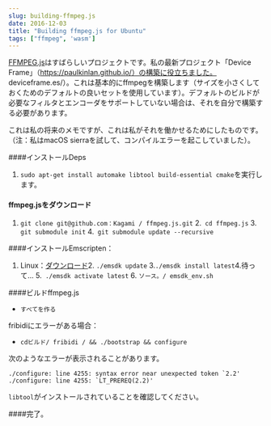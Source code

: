 ```yaml
---
slug: building-ffmpeg.js
date: 2016-12-03
title: "Building ffmpeg.js for Ubuntu"
tags: ["ffmpeg", 'wasm']
---
```



[FFMPEG.js](https://github.com/Kagami/ffmpeg.js)はすばらしいプロジェクトです。私の最新プロジェクト「Device Frame」（https://paulkinlan.github.io/）の構築に役立ちました。 deviceframe.es/）。これは基本的にffmpegを構築します（サイズを小さくしておくためのデフォルトの良いセットを使用しています）。デフォルトのビルドが必要なフィルタとエンコーダをサポートしていない場合は、それを自分で構築する必要があります。

これは私の将来のメモですが、これは私がそれを働かせるためにしたものです。 （注：私はmacOS sierraを試して、コンパイルエラーを起こしていました）。

####インストールDeps

1. `sudo apt-get install automake libtool build-essential cmake`を実行します。



#### ffmpeg.jsをダウンロード

1. `git clone git@github.com：Kagami / ffmpeg.js.git` 2.` cd ffmpeg.js` 3. `git submodule init` 4.` git submodule update --recursive`



####インストールEmscripten：

1. Linux：[ダウンロード](https://s3.amazonaws.com/mozilla-games/emscripten/releases/emsdk-portable.tar.gz)2. `./emsdk update` 3.` ./emsdk install latest `4.待って... 5.` ./emsdk activate latest` 6. `ソース。/ emsdk_env.sh`

####ビルドffmpeg.js

* `すべてを作る`

fribidiにエラーがある場合：

* `cdビルド/ fribidi / && ./bootstrap && configure`

次のようなエラーが表示されることがあります。


```shell
./configure: line 4255: syntax error near unexpected token `2.2'
./configure: line 4255: `LT_PREREQ(2.2)'
```
`libtool`がインストールされていることを確認してください。

####完了。
